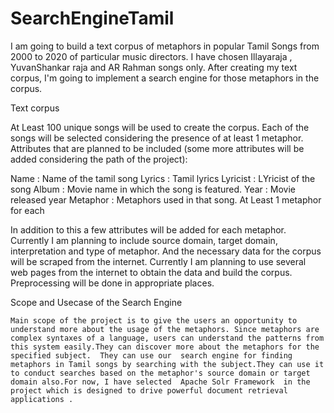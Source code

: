 # SearchEngineTamil
I am going to build a text corpus of metaphors in popular Tamil Songs from 2000 to 2020 of particular music directors. 
I have chosen Illayaraja , YuvanShankar raja and AR Rahman songs only. 
After creating my text corpus, I'm going to implement a search engine for those metaphors in the corpus.

Text corpus 

At Least 100 unique songs will be used to create the corpus. Each of the songs will be selected considering the presence of at least 1 metaphor. Attributes that are planned to be included (some more attributes will be added considering the path of the project):

Name         	:	Name of the tamil song 
Lyrics          	:	Tamil lyrics
Lyricist        	:	LYricist of the song
Album 	       	:	Movie name in which the song is featured. 
Year  	       	:	Movie released year
Metaphor    	:	Metaphors used in that song. At Least 1 metaphor for each

In addition to this a few attributes will be added  for each metaphor. Currently I am planning to include source domain, target domain, interpretation and type of metaphor. And the necessary data for the corpus will be scraped from the internet. Currently I am planning to use several web pages from the internet to obtain the data and build the corpus. Preprocessing will be done in appropriate places.


Scope and Usecase of the Search Engine

	Main scope of the project is to give the users an opportunity to understand more about the usage of the metaphors. Since metaphors are complex syntaxes of a language, users can understand the patterns from this system easily.They can discover more about the metaphors for the specified subject.  They can use our  search engine for finding  metaphors in Tamil songs by searching with the subject.They can use it to conduct searches based on the metaphor's source domain or target domain also.For now, I have selected  Apache Solr Framework  in the project which is designed to drive powerful document retrieval applications .
